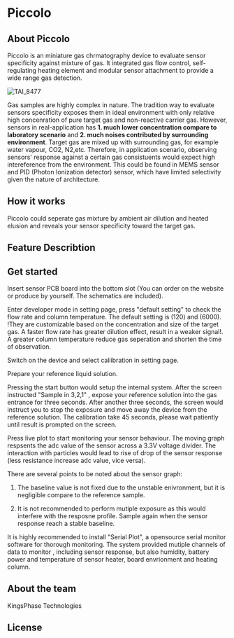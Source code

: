# Piccolo
## About Piccolo
Piccolo is an miniature gas chrmatography device to evaluate sensor specificity against mixture of gas. It integrated gas flow control, self-regulating heating element and modular sensor attachment to provide a wide range gas detection. 

![TAI_8477](https://user-images.githubusercontent.com/78717679/222635831-722b8976-42af-47da-9b0c-7ac461033310.jpg)

Gas samples are highly complex in nature. The tradition way to evaluate sensors specificity exposes them in ideal environment with only relative high concenration of pure target gas and non-reactive carrier gas. However, sensors in real-application has **1. much lower concentration compare to laboratory scenario** and **2. much noises contributed by surrounding environment**. Target gas are mixed up with surrounding gas, for example water vapour, CO2, N2,etc. Therefore, in application scenario, observing sensors' response against a certain gas consistuents would expect high intereference from the environment. This could be found in MEMS sensor and PID (Photon Ionization detector) sensor, which have limited selectivity given the nature of architecture. 

## How it works

Piccolo could seperate gas mixture by ambient air dilution and heated elusion and reveals your sensor specificity toward the target gas.

## Feature Describtion

## Get started
Insert sensor PCB board into the bottom slot (You can order on the website or produce by yourself. The schematics are included).

Enter developer mode in setting page, press "default setting" to check the flow rate and column temperature. The default setting is (120) and (6000). !They are customizable based on the concentration and size of the target gas. A faster flow rate has greater dilution effect, result in a weaker signal!. A greater column temperature reduce gas seperation and shorten the time of observation. 

Switch on the device and select caliibration in setting page. 

Prepare your reference liquid solution. 

Pressing the start button would setup the internal system. After the screen instructed "Sample in 3,2,1" , expose your reference solution into the gas entrance for three seconds. After another three seconds, the screen would instruct you to stop the exposure and move away the device from the reference solution.
The calibration take 45 seconds, please wait patiently until result is prompted on the screen.

Press live plot to start monitoring your sensor behaviour. The moving graph respsents the adc value of the sensor across a 3.3V voltage divider. The interaction with particles would lead to rise of drop of the sensor response (less resistance increase adc value, vice versa). 

There are several points to be noted about the sensor graph:

1. The baseline value is not fixed due to the unstable enivronment, but it is negligible compare to the reference sample. 

2. It is not recommended to perform mutiple exposure as this would interfere with the resposne profile. Sample again when the sensor response reach a stable baseline.
    
It is highly recommended to install "Serial Plot", a opensource serial monitor software for thorough monitoring. The system provided mutiple channels of data to monitor , including sensor response, but also humidity, battery power and temperature of sensor heater, board envrionment and heating column.
 


## About the team
KingsPhase Technologies 

## License

